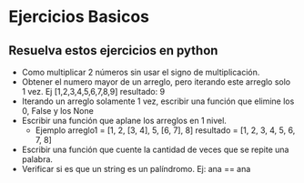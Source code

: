 # Ejercicios Basicos

## Resuelva estos ejercicios en python

* Como multiplicar 2 números sin usar el signo de multiplicación.
* Obtener el numero mayor de un arreglo, pero iterando este arreglo solo 1 vez. Ej [1,2,3,4,5,6,7,8,9] resultado: 9
* Iterando un arreglo solamente 1 vez, escribir una función que elimine los 0, False y los None
* Escribir una función que aplane los arreglos en 1 nivel.
	- Ejemplo
		arreglo1 = [1, 2, [3, 4], 5, [6, 7], 8]
		resultado = [1, 2, 3, 4, 5, 6, 7, 8]
* Escribir una función que cuente la cantidad de veces que se repite una palabra.
* Verificar si es que un string es un palíndromo. Ej: ana == ana
